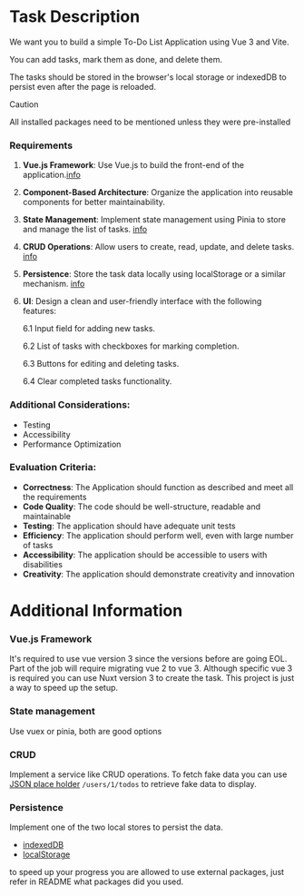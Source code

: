# Task Description
We want you to build a simple To-Do List Application using Vue 3 and Vite. 

You can add tasks, mark them as done, and delete them. 

The tasks should be stored in the browser's local storage or indexedDB to persist even after the page is reloaded.

>[!CAUTION]
> All installed packages need to be mentioned unless they were pre-installed

### Requirements
1. **Vue.js Framework**: Use Vue.js to build the front-end of the application.[info](#vuejs-framework)

2. **Component-Based Architecture**: Organize the application into reusable components for better maintainability. 

3. **State Management**: Implement state management using Pinia to store and manage the list of tasks. [info](#state-management)

4. **CRUD Operations**: Allow users to create, read, update, and delete tasks. [info](#crud)
   
5. **Persistence**: Store the task data locally using localStorage or a similar mechanism. [info](#persistence)

6. **UI**: Design a clean and user-friendly interface with the following features:

    6.1 Input field for adding new tasks.

    6.2 List of tasks with checkboxes for marking completion.

    6.3 Buttons for editing and deleting tasks.

    6.4 Clear completed tasks functionality.

### Additional Considerations:
- Testing
- Accessibility
- Performance Optimization

### Evaluation Criteria:
- **Correctness**: The Application should function as described and meet all the requirements
- **Code Quality**: The code should be well-structure, readable and maintainable
- **Testing**: The application should have adequate unit tests
- **Efficiency**: The application should perform well, even with large number of tasks
- **Accessibility**: The application should be accessible to users with disabilities
- **Creativity**: The application should demonstrate creativity and innovation

# Additional Information

### Vue.js Framework
It's required to use vue version 3 since the versions before are going EOL.
Part of the job will require migrating vue 2 to vue 3. 
Although specific vue 3 is required you can use Nuxt version 3 to create the task.
This project is just a way to speed up the setup.

### State management
Use vuex or pinia, both are good options

### CRUD

Implement a service like CRUD operations. To fetch fake data you can use [JSON place holder](https://jsonplaceholder.typicode.com/guide/) `/users/1/todos` to retrieve fake data to display.

### Persistence

Implement one of the two local stores to persist the data.

- [indexedDB](https://developer.mozilla.org/en-US/docs/Web/API/IndexedDB_API)
- [localStorage](https://developer.mozilla.org/en-US/docs/Web/API/Window/localStorage)

to speed up your progress you are allowed to use external packages, just refer in README what packages did you used.
